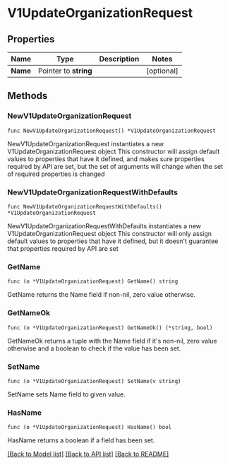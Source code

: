 # V1UpdateOrganizationRequest

## Properties

Name | Type | Description | Notes
------------ | ------------- | ------------- | -------------
**Name** | Pointer to **string** |  | [optional] 

## Methods

### NewV1UpdateOrganizationRequest

`func NewV1UpdateOrganizationRequest() *V1UpdateOrganizationRequest`

NewV1UpdateOrganizationRequest instantiates a new V1UpdateOrganizationRequest object
This constructor will assign default values to properties that have it defined,
and makes sure properties required by API are set, but the set of arguments
will change when the set of required properties is changed

### NewV1UpdateOrganizationRequestWithDefaults

`func NewV1UpdateOrganizationRequestWithDefaults() *V1UpdateOrganizationRequest`

NewV1UpdateOrganizationRequestWithDefaults instantiates a new V1UpdateOrganizationRequest object
This constructor will only assign default values to properties that have it defined,
but it doesn't guarantee that properties required by API are set

### GetName

`func (o *V1UpdateOrganizationRequest) GetName() string`

GetName returns the Name field if non-nil, zero value otherwise.

### GetNameOk

`func (o *V1UpdateOrganizationRequest) GetNameOk() (*string, bool)`

GetNameOk returns a tuple with the Name field if it's non-nil, zero value otherwise
and a boolean to check if the value has been set.

### SetName

`func (o *V1UpdateOrganizationRequest) SetName(v string)`

SetName sets Name field to given value.

### HasName

`func (o *V1UpdateOrganizationRequest) HasName() bool`

HasName returns a boolean if a field has been set.


[[Back to Model list]](../README.md#documentation-for-models) [[Back to API list]](../README.md#documentation-for-api-endpoints) [[Back to README]](../README.md)


